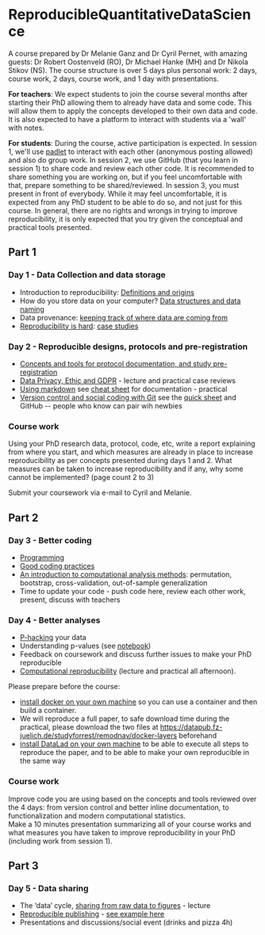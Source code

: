 # ReproducibleQuantitativeDataScience

A course prepared by Dr Melanie Ganz and Dr Cyril Pernet, with amazing guests: Dr Robert Oostenveld (RO), Dr Michael Hanke (MH) and Dr Nikola Stikov (NS).
The course structure is over 5 days plus personal work: 2 days, course work, 2 days, course work, and 1 day with presentations.

**For teachers**: We expect students to join the course several months after starting their PhD allowing them to already have data and some code. This will allow them to apply the concepts developed to their own data and code. It is also expected to have a platform to interact with students via a 'wall' with notes. 

**For students**: During the course, active participation is expected. In session 1, we'll use [padlet](https://padlet.com/dashboard) to interact with each other (anonymous posting allowed) and also do group work. In session 2, we use GitHub (that you learn in session 1) to share code and review each other code. It is recommended to share something you are working on, but if you feel uncomfortable with that, prepare something to be shared/reviewed. In session 3, you must present in front of everybody. While it may feel uncomfortable, it is expected from any PhD student to be able to do so, and not just for this course. In general, there are no rights and wrongs in trying to improve reproducibility, it is only expected that you try given the conceptual and practical tools presented.

## Part 1

### Day 1 - Data Collection and data storage

- Introduction to reproducibility: [Definitions and origins](https://github.com/CPernet/ReproducibleQuantitativeDataScience/blob/main/lecture_slides/1.01_Definitions%26Origins.pdf)  
- How do you store data on your computer? [Data structures and data naming](https://github.com/CPernet/ReproducibleQuantitativeDataScience/blob/main/lecture_slides/1.02_StoringData%26Code.pdf)  
- Data provenance: [keeping track of where data are coming from](https://github.com/CPernet/ReproducibleQuantitativeDataScience/blob/main/lecture_slides/1.03_DataProvenance.pdf)  
- [Reproducibility is hard](https://github.com/CPernet/ReproducibleQuantitativeDataScience/blob/main/lecture_slides/1.04_ReproducibilityIsHard.pdf): [case studies](http://www.practicereproducibleresearch.org/core-chapters/4-casestudies.html) 

### Day 2 - Reproducible designs, protocols and pre-registration

- [Concepts and tools for protocol documentation, and study pre-registration](https://github.com/CPernet/ReproducibleQuantitativeDataScience/blob/main/lecture_slides/1.05_Concepts%26Tools_doc%26preregistration.pdf)  
- [Data Privacy, Ethic and GDPR](https://github.com/CPernet/ReproducibleQuantitativeDataScience/blob/main/lecture_slides/1.06_Ethic%26GDPR.pdf) - lecture and practical case reviews 
- [Using markdown](https://github.com/CPernet/ReproducibleQuantitativeDataScience/blob/main/lecture_slides/1.07_Using_markdown_for_documentation.pdf) see [cheat sheet](https://www.markdownguide.org/cheat-sheet/) for documentation - practical  
- [Version control and social coding with Git](https://github.com/CPernet/ReproducibleQuantitativeDataScience/blob/main/lecture_slides/1.08_VersionControl_Mkd_SocialCoding.pdf) see the [quick sheet](https://github.com/CPernet/Quicksheets/blob/main/git_github/git.mkd) and GitHub  -- people who know can pair wih newbies

### Course work

Using your PhD research data, protocol, code, etc, write a report explaining from where you start, and which measures are already in place to increase reproducibility as per concepts presented during days 1 and 2. What measures can be taken to increase reproducibility and if any, why some cannot be implemented? (page count 2 to 3)

Submit your coursework via e-mail to Cyril and Melanie.

## Part 2

### Day 3 - Better coding 

- [Programming](https://github.com/CPernet/ReproducibleQuantitativeDataScience/blob/main/lecture_slides/2.01_Programming.pdf)  
- [Good coding practices](https://github.com/CPernet/ReproducibleQuantitativeDataScience/blob/main/lecture_slides/2.02_Better_coding.pdf)   
- [An introduction to computational analysis methods](https://github.com/CPernet/ReproducibleQuantitativeDataScience/blob/main/lecture_slides/2.03_Computational_analysis_methods.pdf): permutation, bootstrap, cross-validation, out-of-sample generalization  
- Time to update your code - push code here, review each other work, present, discuss with teachers  

### Day 4 - Better analyses 

- [P-hacking](https://github.com/CPernet/ReproducibleQuantitativeDataScience/blob/main/lecture_slides/2.04_Hacking_HARKing_and_SHARKING_your_research.pdf) your data  
- Understanding p-values (see [notebook](https://github.com/CPernet/ReproducibleQuantitativeDataScience/tree/main/p_values))
- Feedback on coursework and discuss further issues to make your PhD reproducible  
- [Computational reproducibility](https://files.inm7.de/mih/pres/talks/rdm_reproducibility_copenhagen2023.html) (lecture and practical all afternoon). 

Please prepare before the course:
  - [install docker on your own machine](https://docs.docker.com/engine/install/) so you can use a container and then build a container.
  - We will reproduce a full paper, to safe download time during the practical, please download the two files at https://datapub.fz-juelich.de/studyforrest/remodnav/docker-layers beforehand
  - [install DataLad on your own machine](https://handbook.datalad.org/r?install) to be able to execute all steps to reproduce the paper, and to be able to make your own reproducible in the same way

### Course work 

Improve code you are using based on the concepts and tools reviewed over the 4 days: from version control and better inline documentation, to functionalization and modern computational statistics.  
Make a 10 minutes presentation summarizing all of your course works and what measures you have taken to improve reproducibility in your PhD (including work from session 1). 

## Part 3

### Day 5 - Data sharing 

- The ‘data’ cycle, [sharing from raw data to figures](https://github.com/CPernet/ReproducibleQuantitativeDataScience/blob/main/lecture_slides/3.01_DataSharing.pdf) - lecture  
- [Reproducible publishing](https://github.com/CPernet/ReproducibleQuantitativeDataScience/blob/main/lecture_slides/3.02_OpenPublishing.pdf) - [see example here](https://preprint.neurolibre.org/10.55458/neurolibre.00014/) 
- Presentations and discussions/social event (drinks and pizza 4h)

 
